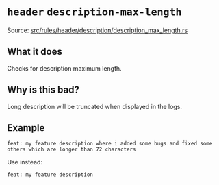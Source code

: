 # `header` `description-max-length`

Source: [src/rules/header/description/description_max_length.rs](../../src/rules/header/description/description_max_length.rs)

## What it does
Checks for description maximum length.

## Why is this bad?
Long description will be truncated when displayed in the logs.

## Example
```git-commit
feat: my feature description where i added some bugs and fixed some others which are longer than 72 characters
```

Use instead:
```git-commit
feat: my feature description
```
